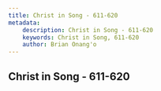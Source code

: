 ```yaml
---
title: Christ in Song - 611-620
metadata:
    description: Christ in Song - 611-620
    keywords: Christ in Song, 611-620
    author: Brian Onang'o
---
```



## Christ in Song - 611-620
  